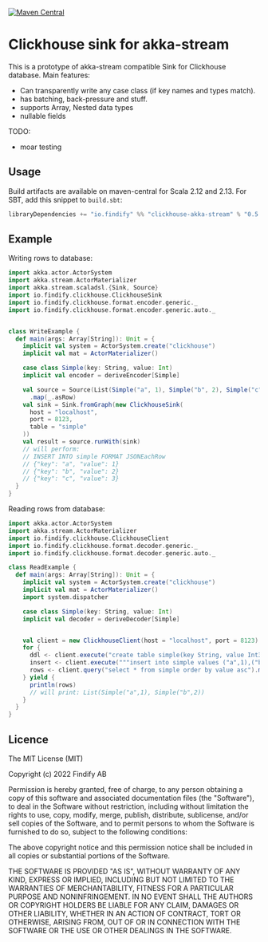 [![Maven Central](https://maven-badges.herokuapp.com/maven-central/io.findify/clickhouse-akka-stream_2.12/badge.svg)](https://maven-badges.herokuapp.com/maven-central/io.findify/clickhouse-akka-stream_2.12)

# Clickhouse sink for akka-stream

This is a prototype of akka-stream compatible Sink for Clickhouse database.
Main features:

* Can transparently write any case class (if key names and types match).
* has batching, back-pressure and stuff.
* supports Array, Nested data types
* nullable fields

TODO:
* moar testing

## Usage

Build artifacts are available on maven-central for Scala 2.12 and 2.13. For SBT, add this snippet to `build.sbt`:
```scala
libraryDependencies += "io.findify" %% "clickhouse-akka-stream" % "0.5.0"
```

## Example

Writing rows to database:

```scala
import akka.actor.ActorSystem
import akka.stream.ActorMaterializer
import akka.stream.scaladsl.{Sink, Source}
import io.findify.clickhouse.ClickhouseSink
import io.findify.clickhouse.format.encoder.generic._
import io.findify.clickhouse.format.encoder.generic.auto._


class WriteExample {
  def main(args: Array[String]): Unit = {
    implicit val system = ActorSystem.create("clickhouse")
    implicit val mat = ActorMaterializer()

    case class Simple(key: String, value: Int)
    implicit val encoder = deriveEncoder[Simple]

    val source = Source(List(Simple("a", 1), Simple("b", 2), Simple("c", 3)))
      .map(_.asRow)
    val sink = Sink.fromGraph(new ClickhouseSink(
      host = "localhost",
      port = 8123,
      table = "simple"
    ))
    val result = source.runWith(sink)
    // will perform:
    // INSERT INTO simple FORMAT JSONEachRow
    // {"key": "a", "value": 1}
    // {"key": "b", "value": 2}
    // {"key": "c", "value": 3}
  }
}
```

Reading rows from database:
```scala
import akka.actor.ActorSystem
import akka.stream.ActorMaterializer
import io.findify.clickhouse.ClickhouseClient
import io.findify.clickhouse.format.decoder.generic._
import io.findify.clickhouse.format.decoder.generic.auto._

class ReadExample {
  def main(args: Array[String]): Unit = {
    implicit val system = ActorSystem.create("clickhouse")
    implicit val mat = ActorMaterializer()
    import system.dispatcher

    case class Simple(key: String, value: Int)
    implicit val decoder = deriveDecoder[Simple]


    val client = new ClickhouseClient(host = "localhost", port = 8123)
    for {
      ddl <- client.execute("create table simple(key String, value Int32) ENGINE = Memory")
      insert <- client.execute("""insert into simple values ("a",1),("b",2)""")
      rows <- client.query("select * from simple order by value asc").map(_.data.map(_.as[Simple]))
    } yield {
      println(rows)
      // will print: List(Simple("a",1), Simple("b",2))
    }
  }
}
```

## Licence

The MIT License (MIT)

Copyright (c) 2022 Findify AB

Permission is hereby granted, free of charge, to any person obtaining a copy of this software and associated documentation files (the "Software"), to deal in the Software without restriction, including without limitation the rights to use, copy, modify, merge, publish, distribute, sublicense, and/or sell copies of the Software, and to permit persons to whom the Software is furnished to do so, subject to the following conditions:

The above copyright notice and this permission notice shall be included in all copies or substantial portions of the Software.

THE SOFTWARE IS PROVIDED "AS IS", WITHOUT WARRANTY OF ANY KIND, EXPRESS OR IMPLIED, INCLUDING BUT NOT LIMITED TO THE WARRANTIES OF MERCHANTABILITY, FITNESS FOR A PARTICULAR PURPOSE AND NONINFRINGEMENT. IN NO EVENT SHALL THE AUTHORS OR COPYRIGHT HOLDERS BE LIABLE FOR ANY CLAIM, DAMAGES OR OTHER LIABILITY, WHETHER IN AN ACTION OF CONTRACT, TORT OR OTHERWISE, ARISING FROM, OUT OF OR IN CONNECTION WITH THE SOFTWARE OR THE USE OR OTHER DEALINGS IN THE SOFTWARE.